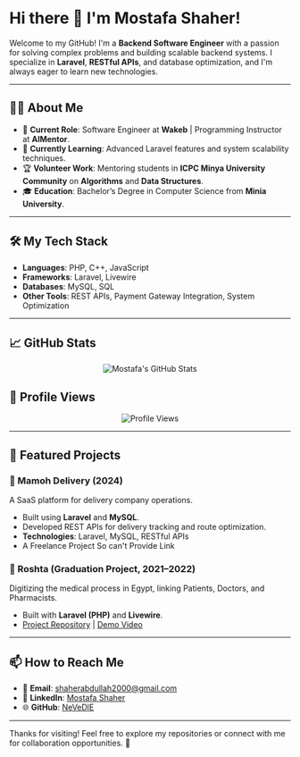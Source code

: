 # Hi there 👋 I'm Mostafa Shaher!

Welcome to my GitHub! I'm a **Backend Software Engineer** with a passion for solving complex problems and building scalable backend systems. I specialize in **Laravel**, **RESTful APIs**, and database optimization, and I'm always eager to learn new technologies.

---

## 👨‍💻 About Me
- 💼 **Current Role**: Software Engineer at **Wakeb** | Programming Instructor at **AlMentor**.
- 🌱 **Currently Learning**: Advanced Laravel features and system scalability techniques.
- 🏆 **Volunteer Work**: Mentoring students in **ICPC Minya University Community** on **Algorithms** and **Data Structures**.
- 🎓 **Education**: Bachelor’s Degree in Computer Science from **Minia University**.

---

## 🛠️ My Tech Stack
- **Languages**: PHP, C++, JavaScript
- **Frameworks**: Laravel, Livewire
- **Databases**: MySQL, SQL
- **Other Tools**: REST APIs, Payment Gateway Integration, System Optimization

---

## 📈 GitHub Stats

<div align="center">
<img src="https://github-readme-stats.vercel.app/api?username=NeVeDlE&show_icons=true&theme=tokyonight" alt="Mostafa's GitHub Stats" />
</div>

## 👀 Profile Views

<div align="center">
<img src="https://komarev.com/ghpvc/?username=NeVeDlE&label=Profile%20views&color=0e75b6&style=flat" alt="Profile Views" />
</div>

---

## 🌟 Featured Projects

### 🚚 Mamoh Delivery (2024)
A SaaS platform for delivery company operations.
- Built using **Laravel** and **MySQL**.
- Developed REST APIs for delivery tracking and route optimization.
- **Technologies**: Laravel, MySQL, RESTful APIs
- A Freelance Project So can't Provide Link

### 💊 Roshta (Graduation Project, 2021–2022)
Digitizing the medical process in Egypt, linking Patients, Doctors, and Pharmacists.
- Built with **Laravel (PHP)** and **Livewire**.
- [Project Repository](https://github.com/NeVeDlE/Roshta) | [Demo Video](#)

---

## 📫 How to Reach Me
- 📧 **Email**: [shaherabdullah2000@gmail.com](mailto:shaherabdullah2000@gmail.com)
- 💼 **LinkedIn**: [Mostafa Shaher](https://www.linkedin.com/in/mostafa-shaher-4433a0223/)
- 🌐 **GitHub**: [NeVeDlE](https://github.com/NeVeDlE)

---

Thanks for visiting! Feel free to explore my repositories or connect with me for collaboration opportunities. 🚀
